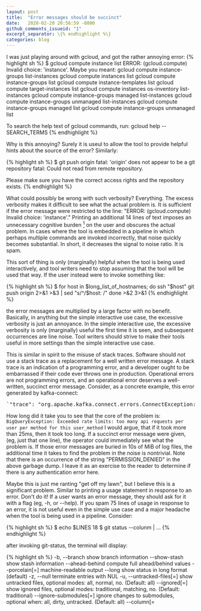 ```yaml
---
layout: post
title:  "Error messages should be succinct"
date:   2020-02-20 20:56:59 -0800
github_comments_issueid: "1"
excerpt_separator: \{% endhighlight %\}
categories: blog
---
```


I was just playing around with gcloud, and got the rather annoying error:
{% highlight sh %}
$ gcloud compute instance list
ERROR: (gcloud.compute) Invalid choice: 'instance'.
Maybe you meant:
  gcloud compute instance-groups list-instances
  gcloud compute instances list
  gcloud compute instance-groups list
  gcloud compute instance-templates list
  gcloud compute target-instances list
  gcloud compute instances os-inventory list-instances
  gcloud compute instance-groups managed list-instances
  gcloud compute instance-groups unmanaged list-instances
  gcloud compute instance-groups managed list
  gcloud compute instance-groups unmanaged list

To search the help text of gcloud commands, run:
  gcloud help -- SEARCH_TERMS
{% endhighlight %}

Why is this annoying?  Surely it is useul to allow the tool to provide helpful
hints about the source of the error?  Similarly:

{% highlight sh %}
$ git push origin
fatal: 'origin' does not appear to be a git repository
fatal: Could not read from remote repository.

Please make sure you have the correct access rights
and the repository exists.
{% endhighlight %}

What could possibly be wrong with such verbosity?  Everything.
The excess verbosity makes it difficult to see what the actual
problem is.  It is sufficient if the error message were restricted
to the line: "ERROR: (gcloud.compute) Invalid choice: 'instance'."
Printing an additional 14 lines of text imposes an unnecessary
cognitive burden [^1] on the user and obscures the actual problem. In
cases where the tool is embedded in a pipeline in which perhaps multiple
commands are invoked incorrectly, that noise quickly becomes
substantial.  In short, it decreases the signal to noise ratio.
It is spam.

[^1]: You may chuckle at the thought that having to ignore 14 lines
    of text constitutes "cognitive burden".  If you do, I assume
    you've never been in a high-pressure outage in the middle of the
    night with too little sleep and too much coffee.

This sort of thing is only (marginally) helpful when the tool is
being used interactively, and tool writers need to stop assuming
that the tool will be used that way.  If the user instead
were to invoke something like:

{% highlight sh %}
$ for host in $long_list_of_hostnames; do
	ssh "$host" git push origin 2>&1 >&3 | sed "s/^/$host: /"
done >&2 3>&1
{% endhighlight %}

the error messages are multiplied by a large factor with
no benefit.  Basically, in anything but the simple interactive
use case, the excessive verbosity is just an annoyance.   In
the simple interactive use, the excessive verbosity is only (marginally) useful
the first time it is seen, and subsequent occurrences are line noise.
Tool writers should strive to make their tools useful in more
settings than the simple interactive use case.

This is similar in spirit to the misuse of stack traces.  Software
should not use a stack trace as a replacement for a well written
error message.  A stack trace is an indication of a programming
error, and a developer ought to be embarrassed if their code ever
throws one in production. Operational errors are not programming errors,
and an operational error deserves a well-written, succinct error
message.  Consider, as a concrete example, this error generated
by kafka-connect:

<pre>
`"trace": "org.apache.kafka.connect.errors.ConnectException: Exiting WorkerSinkTask due to unrecoverable exception.\n\tat org.apache.kafka.connect.runtime.WorkerSinkTask.deliverMessages(WorkerSinkTask.java:560)\n\tat org.apache.kafka.connect.runtime.WorkerSinkTask.poll(WorkerSinkTask.java:321)\n\tat org.apache.kafka.connect.runtime.WorkerSinkTask.iteration(WorkerSinkTask.java:224)\n\tat org.apache.kafka.connect.runtime.WorkerSinkTask.execute(WorkerSinkTask.java:192)\n\tat org.apache.kafka.connect.runtime.WorkerTask.doRun(WorkerTask.java:177)\n\tat org.apache.kafka.connect.runtime.WorkerTask.run(WorkerTask.java:227)\n\tat java.util.concurrent.Executors$RunnableAdapter.call(Executors.java:511)\n\tat java.util.concurrent.FutureTask.run(FutureTask.java:266)\n\tat java.util.concurrent.ThreadPoolExecutor.runWorker(ThreadPoolExecutor.java:1149)\n\tat java.util.concurrent.ThreadPoolExecutor$Worker.run(ThreadPoolExecutor.java:624)\n\tat java.lang.Thread.run(Thread.java:748)\nCaused by: com.google.cloud.bigquery.BigQueryException: Exceeded rate limits: too many api requests per user per method for this user_method. For more information, see https://cloud.google.com/bigquery/troubleshooting-errors\n\tat com.google.cloud.bigquery.spi.v2.HttpBigQueryRpc.translate(HttpBigQueryRpc.java:103)\n\tat com.google.cloud.bigquery.spi.v2.HttpBigQueryRpc.getTable(HttpBigQueryRpc.java:250)\n\tat com.google.cloud.bigquery.BigQueryImpl$14.call(BigQueryImpl.java:558)\n\tat com.google.cloud.bigquery.BigQueryImpl$14.call(BigQueryImpl.java:555)\n\tat com.google.api.gax.retrying.DirectRetryingExecutor.submit(DirectRetryingExecutor.java:105)\n\tat com.google.cloud.RetryHelper.run(RetryHelper.java:76)\n\tat com.google.cloud.RetryHelper.runWithRetries(RetryHelper.java:50)\n\tat com.google.cloud.bigquery.BigQueryImpl.getTable(BigQueryImpl.java:554)\n\tat com.wepay.kafka.connect.bigquery.BigQuerySinkTask.maybeCreateTable(BigQuerySinkTask.java:169)\n\tat com.wepay.kafka.connect.bigquery.BigQuerySinkTask.getRecordTable(BigQuerySinkTask.java:144)\n\tat com.wepay.kafka.connect.bigquery.BigQuerySinkTask.put(BigQuerySinkTask.java:207)\n\tat org.apache.kafka.connect.runtime.WorkerSinkTask.deliverMessages(WorkerSinkTask.java:538)\n\t... 10 more\nCaused by: com.google.api.client.googleapis.json.GoogleJsonResponseException: 403 Forbidden\n{\n  \"code\" : 403,\n  \"errors\" : [ {\n    \"domain\" : \"usageLimits\",\n    \"message\" : \"Exceeded rate limits: too many api requests per user per method for this user_method. For more information, see https://cloud.google.com/bigquery/troubleshooting-errors\",\n    \"reason\" : \"rateLimitExceeded\"\n  } ],\n  \"message\" : \"Exceeded rate limits: too many api requests per user per method for this user_method. For more information, see https://cloud.google.com/bigquery/troubleshooting-errors\",\n  \"status\" : \"PERMISSION_DENIED\"\n}\n\tat com.google.api.client.googleapis.json.GoogleJsonResponseException.from(GoogleJsonResponseException.java:150)\n\tat com.google.api.client.googleapis.services.json.AbstractGoogleJsonClientRequest.newExceptionOnError(AbstractGoogleJsonClientRequest.java:113)\n\tat com.google.api.client.googleapis.services.json.AbstractGoogleJsonClientRequest.newExceptionOnError(AbstractGoogleJsonClientRequest.java:40)\n\tat com.google.api.client.googleapis.services.AbstractGoogleClientRequest$1.interceptResponse(AbstractGoogleClientRequest.java:451)\n\tat com.google.api.client.http.HttpRequest.execute(HttpRequest.java:1089)\n\tat com.google.api.client.googleapis.services.AbstractGoogleClientRequest.executeUnparsed(AbstractGoogleClientRequest.java:549)\n\tat com.google.api.client.googleapis.services.AbstractGoogleClientRequest.executeUnparsed(AbstractGoogleClientRequest.java:482)\n\tat com.google.api.client.googleapis.services.AbstractGoogleClientRequest.execute(AbstractGoogleClientRequest.java:599)\n\tat com.google.cloud.bigquery.spi.v2.HttpBigQueryRpc.getTable(HttpBigQueryRpc.java:248)\n\t... 20 more\n",`
</pre>

How long did it take you to see that the core of the problem is:
`BigQueryException: Exceeded rate limits: too many api requests per user per method for this user_method`
I would argue, that if it took more than 25ms, then it took too long.  If a succinct
error message were given, (eg, just that one line), the operator could
immediately see what the problem is.  If those error messages are buried
in 10s of MiB of log files, the additional time it takes to find the problem
in the noise is nontrivial.  Note that there is an occurrence
of the string "PERMISSION_DENIED" in the above garbage dump.  I leave
it as an exercise to the reader to determine if there is any authentication
error here.


Maybe this is just me ranting "get off my lawn", but I believe
this is a significant problem.  Similar to printing a usage
statement in response to an error.  Don't do it!  If a user
wants an error message,
they should ask for it with a flag (eg, -h, or --help).
If you spam 75 lines of usage in response to an error,
it is not useful even in the simple use case and a major
headache when the tool is being used in a pipeline.
Consider:

{% highlight sh %}
$ echo $LINES
18
$ git status --colunm | ...
{% endhighlight %}

after invoking git-status, the terminal will display:

{% highlight sh %}
    -b, --branch          show branch information
    --show-stash          show stash information
    --ahead-behind        compute full ahead/behind values
    --porcelain[=<version>]
                          machine-readable output
    --long                show status in long format (default)
    -z, --null            terminate entries with NUL
    -u, --untracked-files[=<mode>]
                          show untracked files, optional modes: all, normal, no. (Default: all)
    --ignored[=<mode>]    show ignored files, optional modes: traditional, matching, no. (Default: traditional)
    --ignore-submodules[=<when>]
                          ignore changes to submodules, optional when: all, dirty, untracked. (Default: all)
    --column[=<style>]    list untracked files in columns
    --no-renames          do not detect renames
    -M, --find-renames[=<n>]
                          detect renames, optionally set similarity index

$
{% endhighlight %}

What does `--porcelain` and `--untracked-files` have to do with
this error?  Absolutely nothing, so why am I being told about them?
Clearly some error occurred, but it would be much easier if the
error message stating that `--colunm` is an unrecognized option were
still visible.  Suspecting that there's probaly some useful information
at the top of the output, the user might reasonably use their shell history
to rerun the command with a slight modification:

{% highlight sh %}
$ git status --colunm | head
{% endhighlight %}

but that's no good because the usage statement was treated as an error message
and written to stderr!  Now, in frustration, the user retypes the command instead
of re-using it from the shell history and invokes

{% highlight sh %}
$ git status --column 2>&1 | head
{% endhighlight %}

and sees no error!  Then another re-run from the shell history, again
having the edit the command to redirect the error stream, and the error message
if finally visible.

In this case, the tool writer made a half-baked attempt to fix this
problem, and when the tool is invoked in the simplest case the error
message is piped to a pager to avoid the scroll-off.  But that's
just weird, because suddenly the error stream is being redirected,
misleading the user into believing that the error message was printed
to stdout!  But when the output is being post-processed in a pipeline,
the error message goes to stderr.  This is a violation of the
principle of least surprise.  The tool has made it difficult to see
what the error message is, rather than bringing it to the attention
of the user.

In short, assume your users are semi-competent beings who can type
'-h' if they need to and are able to understand the implications
of a simple error message like "permission denied".  You are not
writing a tutorial; you are provided a description of the error
that occurred.  Make it succinct.  Don't write out a bunch of useless
verbiage that will almost always be ignored.
